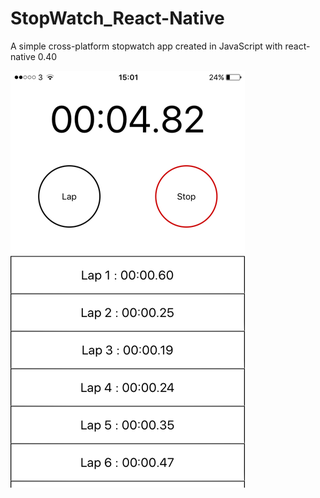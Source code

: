 # StopWatch_React-Native

A simple cross-platform stopwatch app created in JavaScript with react-native 0.40

![Alt text](/Screenshots/screenshot.png?raw=true "database")
